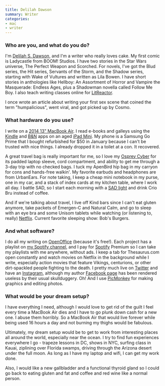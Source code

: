```yaml
---
title: Delilah Dawson
summary: Writer
categories:
- mac
- writer
---
```


### Who are you, and what do you do?

I'm [Delilah S. Dawson](http://www.whimsydark.com/ "Delilah's website."), and I'm a writer who really loves cake. My first comic is Ladycastle from BOOM! Studios. I have two stories in the Star Wars universe, The Perfect Weapon and Scorched. For novels, I've got the Blud series, the Hit series, Servants of the Storm, and the Shadow series, starting with Wake of Vultures and written as Lila Bowen. I have short stories in anthologies like Hellboy: An Assortment of Horror and Vampire the Masquerade: Endless Ages, plus a Shadowman novella called Follow Me Boy. I also teach writing classes online for [LitReactor](https://litreactor.com/classes/become-a-demigod-with-delilah-s-dawson "Delilah's writing classes."). 

I once wrote an article about writing your first sex scene that coined the term "humpalicious", went viral, and got picked up by Cosmo.

### What hardware do you use?

I write on a [2014 13" MacBook Air][macbook-air]. I read e-books and galleys using the [Kindle][kindle-ios] and [B&N][nook-ios] apps on an aged [iPad Mini][ipad-mini]. My phone is a Samsung Go Prime that I bought refurbished for $50 in January because I can't be trusted with nice things. I already dropped it in a toilet at a con. It recovered. 

A great travel bag is really important for me, so I love my [Osprey Cyber][cyber] for its padded laptop sleeve, cord compartment, and ability to get me through a 3-day trip with no checked bags. I tuck my ApenBird hip bag in my carryon for cons and hands-free walkin'. My favorite earbuds and headphones are from UrbanEars. For note taking, I keep a cheap mini notebook in my purse, one in my car, and a stack of index cards at my kitchen table, where I work all day. I battle SAD, so I start each morning with a [SAD light][suntouch-plus] and drink Crio Bru instead of coffee. 

And if we're talking about travel, I live off Kind bars since I can't eat gluten anymore, take packets of Emergen-C and Natural Calm, and go to sleep with an eye bra and some Unisom tablets while watching (or listening to, really) [Netflix][]. Current favorite sleeping show: Bob's Burgers.

### And what software?

I do all my writing on [OpenOffice][] (because it's free!). Each project has a playlist on [my Spotify channel](https://open.spotify.com/user/delilahsdawson "Delilah's Spotify account."), and I pay for [Spotify][] Premium so I can take my playlists with me anywhere, without ads. I keep a tab for Thesaurus.com open constantly and watch movies on Netflix in the background while I write, especially action movies that feature Vikings, centurions, or other dirt-spackled people fighting to the death. I pretty much live on [Twitter](https://twitter.com/DelilahSDawson "Delilah's Twitter account.") and have an [Instagram](https://www.instagram.com/delilahsdawson/ "Delilah's Instagram account."), although my author [Facebook page](https://www.facebook.com/DelilahSDawson/ "Delilah's Facebook page.") has been rendered useless by their usual skullduggery. Oh! And I use [PicMonkey][] for making graphics and editing photos.

### What would be your dream setup?

I have everything I need, although I would love to get rid of the guilt I feel every time a MacBook Air dies and I have to go plunk down cash for a new one. I abuse them horribly. So a MacBook Air that would live forever while being used 16 hours a day and not burning my thighs would be fabulous.

Ultimately, my dream setup would be to get to work from interesting places all around the world, especially near the ocean. I try to find fun experiences everywhere I go - trapeze lessons in DC, shows in NYC, surfing class in Kauai, ziplining over Florida swamps, driving through the Arizona desert under the full moon. As long as I have my laptop and wifi, I can get my work done. 

Also, I would like a new gallbladder and a functional thyroid gland so I could go back to eating gluten and fat and coffee and red wine like a normal person.

[ipad-mini]: https://www.apple.com/ipad-mini/ "A 7.9 inch tablet device."
[suntouch-plus]: https://www.amazon.com/NatureBright-SunTouch-Light-Therapy-package/dp/B000W8Y7FY "A light therapy lamp."
[macbook-air]: https://www.apple.com/macbook-air/ "A very thin laptop."
[cyber]: https://www.ospreypacks.com/us/en/product/cyber-CYBER.html "A daypack."
[nook-ios]: https://itunes.apple.com/us/app/nook-read-books-magazines-newspapers-comics/id373582546 "A book reading app."
[netflix]: https://www.netflix.com/ "A movie rental and streaming service."
[spotify]: https://www.spotify.com/us/ "A music streaming service."
[openoffice]: http://www.openoffice.org/ "An open-source office suite."
[kindle-ios]: https://itunes.apple.com/gb/app/kindle/id302584613 "An iPhone app for accessing Kindle content from Amazon."
[picmonkey]: https://www.picmonkey.com/ "A web-based image editor."
